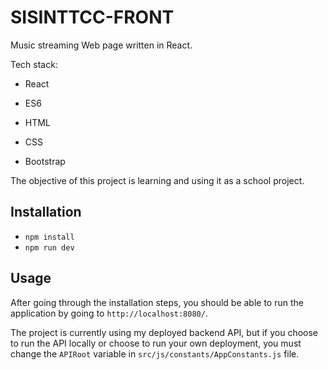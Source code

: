 # SISINTTCC-FRONT

Music streaming Web page written in React.

Tech stack:

* React

* ES6

* HTML

* CSS

* Bootstrap




The objective of this project is learning and using it as a school project.

## Installation
* `npm install`
* `npm run dev`

## Usage

After going through the installation steps, you should be able to run the application by going to `http://localhost:8080/`.

The project is currently using my deployed backend API, but if you choose to run the API locally or choose to run your own deployment, you must change the `APIRoot` variable in `src/js/constants/AppConstants.js` file.
